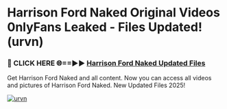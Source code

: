 # Harrison Ford Naked Original Videos 0nlyFans Leaked - Files Updated! (urvn)

<h3>🔴 CLICK HERE 🌐==►► <a href="https://tinyurl.com/yckcrads" rel="nofollow">Harrison Ford Naked Updated Files</a></h3>

Get Harrison Ford Naked and all content. Now you can access all videos and pictures of Harrison Ford Naked. New Updated Files 2025!

[![urvn](https://i.imgur.com/hpKpOFt.gif)](https://tinyurl.com/yckcrads)
